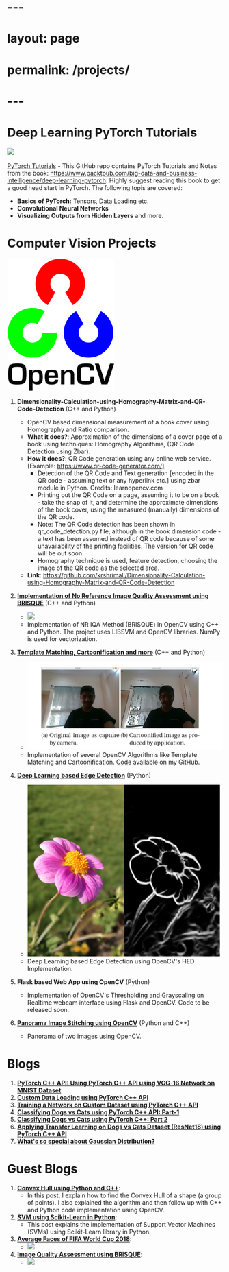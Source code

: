 # ---
# layout: page
# permalink: /projects/
# ---

Deep Learning PyTorch Tutorials
====================

<img src="https://raw.githubusercontent.com/krshrimali/krshrimali.github.io/master/assets/pytorch.jpg" width="250">

[PyTorch Tutorials](https://github.com/krshrimali/Deep-Learning-Libraries/tree/master/PyTorch/Chapters) - This GitHub repo contains PyTorch Tutorials and Notes from the book: https://www.packtpub.com/big-data-and-business-intelligence/deep-learning-pytorch. Highly suggest reading this book to get a good head start in PyTorch. The following topis are covered:

- **Basics of PyTorch:** Tensors, Data Loading etc.
- **Convolutional Neural Networks**
- **Visualizing Outputs from Hidden Layers**
and more.

Computer Vision Projects
===================

<img src="/assets/opencv.png" width="250">

1. **Dimensionality-Calculation-using-Homography-Matrix-and-QR-Code-Detection** (C++ and Python)
    - OpenCV based dimensional measurement of a book cover using Homography and Ratio comparison.
    - **What it does?**: Approximation of the dimensions of a cover page of a book using techniques: Homography Algorithms, (QR Code Detection using Zbar). 
    - **How it does?**: QR Code generation using any online web service. [Example: https://www.qr-code-generator.com/]
       * Detection of the QR Code and Text generation [encoded in the QR code - assuming text or any hyperlink etc.] using zbar module in Python. Credits: learnopencv.com
       * Printing out the QR Code on a page, assuming it to be on a book - take the snap of it, and determine the approximate dimensions of the book cover, using the measured (manually) dimensions of the QR code.
       * Note: The QR Code detection has been shown in qr_code_detection.py file, although in the book dimension code - a text has been assumed instead of QR code because of some unavailability of the printing facilities. The version for QR code will be out soon.
       * Homography technique is used, feature detection, choosing the image of the QR code as the selected area.
    - **Link**: https://github.com/krshrimali/Dimensionality-Calculation-using-Homography-Matrix-and-QR-Code-Detection
2. [**Implementation of No Reference Image Quality Assessment using BRISQUE**](https://github.com/krshrimali/No-Reference-Image-Quality-Assessment-using-BRISQUE-Model) (C++ and Python)

    - <img src="https://raw.githubusercontent.com/krshrimali/No-Reference-Image-Quality-Assessment-using-BRISQUE-Model/master/Images/Table_Comparison_BRISQUE.png"/>
    - Implementation of NR IQA Method (BRISQUE) in OpenCV using C++ and Python. The project uses LIBSVM and OpenCV libraries. NumPy is used for vectorization.
3. [**Template Matching, Cartoonification and more**](https://github.com/krshrimali/OpenCV_Work/blob/master/Cartoonifier_Report.pdf) (C++ and Python)

    - <img src="/assets/blog/cartoonified.PNG"/>
    - Implementation of several OpenCV Algorithms like Template Matching and Cartoonification. [Code](https://github.com/krshrimali/OpenCV_Work) available on my GitHub.
4. [**Deep Learning based Edge Detection**](https://github.com/krshrimali/Deep-Learning-based-Edge-Detection) (Python)

    - <img src="https://raw.githubusercontent.com/krshrimali/Deep-Learning-based-Edge-Detection/master/testdata/comparison/output_flowers.png" height="400"/>
    - Deep Learning based Edge Detection using OpenCV's HED Implementation.
5. **Flask based Web App using OpenCV** (Python)

    - Implementation of OpenCV's Thresholding and Grayscaling on Realtime webcam interface using Flask and OpenCV. Code to be released soon.
6. [**Panorama Image Stitching using OpenCV**](https://github.com/krshrimali/Panorama-Image-Stitching-using-OpenCV) (Python and C++)

    - Panorama of two images using OpenCV.

Blogs
====================
1. [**PyTorch C++ API: Using PyTorch C++ API using VGG-16 Network on MNIST Dataset**](https://krshrimali.github.io/PyTorch-C++-API/)
2. [**Custom Data Loading using PyTorch C++ API**](https://krshrimali.github.io/Custom-Data-Loading-Using-PyTorch-CPP-API/)
3. [**Training a Network on Custom Dataset using PyTorch C++ API**](https://krshrimali.github.io/Training-Network-Using-Custom-Dataset-PyTorch-CPP/)
4. [**Classifying Dogs vs Cats using PyTorch C++ API: Part-1**](https://krshrimali.github.io/Blog-Dogs-VS-Cats/)
5. [**Classifying Dogs vs Cats using PyTorch C++: Part 2**](https://krshrimali.github.io/Classifying-Dogs-Cats-PyTorch-CPP-Part-2/)
6. [**Applying Transfer Learning on Dogs vs Cats Dataset (ResNet18) using PyTorch C++ API**](https://krshrimali.github.io/Applying-Transfer-Learning-Dogs-Cats/)
7. [**What's so special about Gaussian Distribution?**](https://krshrimali.github.io/Understanding-Gaussian-Distribution/)

Guest Blogs
====================
1. [**Convex Hull using Python and C++**](https://www.learnopencv.com/convex-hull-using-opencv-in-python-and-c/):
    - In this post, I explain how to find the Convex Hull of a shape (a group of points). I also explained the algorithm and then follow up with C++ and Python code implementation using OpenCV.
2. [**SVM using Scikit-Learn in Python**](https://www.learnopencv.com/svm-using-scikit-learn-in-python/):
    - This post explains the implementation of Support Vector Machines (SVMs) using Scikit-Learn library in Python.
3. [**Average Faces of FIFA World Cup 2018**](https://www.learnopencv.com/average-faces-of-fifa-world-cup-2018/):
    - <img src="https://www.learnopencv.com/wp-content/uploads/2018/06/fifa-players-with-country-names.png"/>
4. [**Image Quality Assessment using BRISQUE**](https://www.learnopencv.com/image-quality-assessment-brisque/):
    - <img src="https://www.learnopencv.com/wp-content/uploads/2018/06/workflow-brisque-iqa.png"/>
